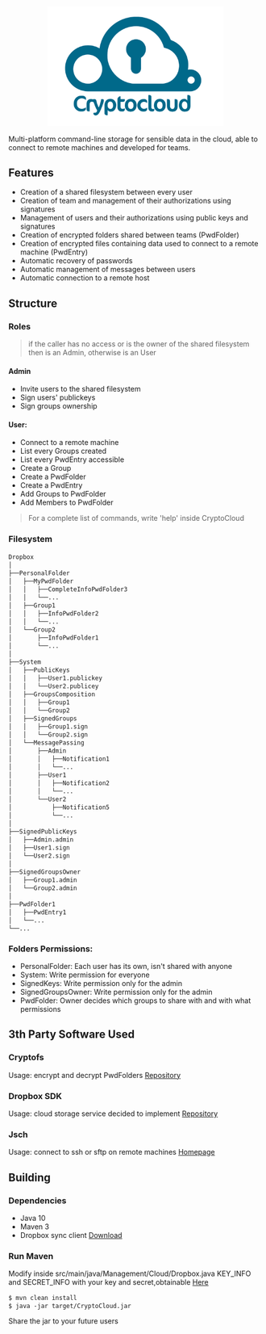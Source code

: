<p align="center">
  <img src="CryptoCloud20/src/main/resources/Logo.png" width="350" alt="CryptoCloud logo" title="CryptoCloud">
</p>

Multi-platform command-line storage for sensible data in the cloud, able to connect to remote machines and developed for teams. 

## Features
- Creation of a shared filesystem between every user 
- Creation of team and management of their authorizations using signatures
- Management of users and their authorizations using public keys and signatures
- Creation of encrypted folders shared between teams (PwdFolder)
- Creation of encrypted files containing data used to connect to a remote machine (PwdEntry)
- Automatic recovery of passwords
- Automatic management of messages between users
- Automatic connection to a remote host

## Structure
### Roles

> if the caller has no access or is the owner of the shared filesystem  then is an Admin, otherwise is an User 
 
#### Admin
- Invite users to the shared filesystem
- Sign users' publickeys
- Sign groups ownership

#### User:
- Connect to a remote machine
- List every Groups created
- List every PwdEntry accessible
- Create a Group
- Create a PwdFolder
- Create a PwdEntry
- Add Groups to PwdFolder
- Add Members to PwdFolder

> For a complete list of commands, write 'help' inside CryptoCloud


### Filesystem

	Dropbox
	│
	├──PersonalFolder
	│	├──MyPwdFolder
	│	│	├──CompleteInfoPwdFolder3 
	│	│	└──...             
	│	├──Group1
	│	│	├──InfoPwdFolder2 
	│	│	└──...             
	│	└──Group2
	│		├──InfoPwdFolder1
	│		└──... 
	│
	├──System                    
	│   ├──PublicKeys 
	│	│	├──User1.publickey
	│	│	└──User2.publicey
	│   ├──GroupsComposition
	│	│	├──Group1 
	│	│	└──Group2              
	│   ├──SignedGroups
	│	│	├──Group1.sign 
	│	│	└──Group2.sign           
	│   └──MessagePassing            
	│   	├──Admin
	│		│	├──Notification1 
	│		│	└──...         
	│		├──User1
	│		│	├──Notification2 
	│		│	└──...
	│		└──User2  
	│			├──Notification5 
	│			└──...       
	│
	├──SignedPublicKeys
	│	├──Admin.admin 
	│	├──User1.sign
	│	└──User2.sign
	│
	├──SignedGroupsOwner
	│	├──Group1.admin 
	│	└──Group2.admin
	│
	├──PwdFolder1
	│	├──PwdEntry1
	│	└──...
	└──...

### Folders Permissions:
- PersonalFolder: Each user has its own, isn't shared with anyone	
- System: Write permission for everyone
- SignedKeys: Write permission only for the admin
- SignedGroupsOwner: Write permission only for the admin
- PwdFolder: Owner decides which groups to share with and with what permissions

	




## 3th Party Software Used
### Cryptofs
Usage: encrypt and decrypt PwdFolders 
[Repository](https://github.com/cryptomator/cryptofs "CryptoFs Homepage")<br>
### Dropbox SDK
Usage: cloud storage service decided to implement
[Repository](https://github.com/dropbox/dropbox-sdk-java "Dropbox Homepage")<br>
### Jsch
Usage: connect to ssh or sftp on remote machines 
[Homepage](http://www.jcraft.com/jsch/ "Jsch Homepage")<br>

## Building 
### Dependencies
- Java 10
- Maven 3
- Dropbox sync client [Download](https://www.dropbox.com/downloadin "Download")

### Run Maven
Modify  inside src/main/java/Management/Cloud/Dropbox.java KEY_INFO and SECRET_INFO with your key and secret,obtainable
[Here](https://www.dropbox.com/developers/apps "Dropbox Developers")
	
	$ mvn clean install
	$ java -jar target/CryptoCloud.jar

Share the jar to your future users


